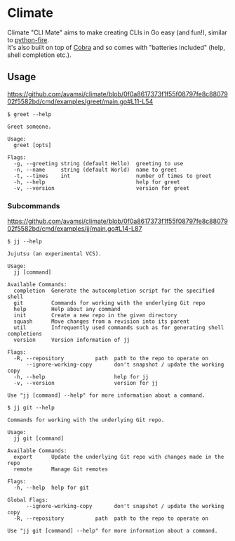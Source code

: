 # Climate

Climate "CLI Mate" aims to make creating CLIs in Go easy (and fun!), similar to
[python-fire](https://github.com/google/python-fire).  
It's also built on top of [Cobra](https://github.com/spf13/cobra) and so comes
with "batteries included" (help, shell completion etc.).

## Usage

https://github.com/avamsi/climate/blob/0f0a8617373f1f55f08797fe8c8807902f5582bd/cmd/examples/greet/main.go#L11-L54

```
$ greet --help

Greet someone.

Usage:
  greet [opts]

Flags:
  -g, --greeting string (default Hello)  greeting to use
  -n, --name     string (default World)  name to greet
  -t, --times    int                     number of times to greet
  -h, --help                             help for greet
  -v, --version                          version for greet
```

### Subcommands

https://github.com/avamsi/climate/blob/0f0a8617373f1f55f08797fe8c8807902f5582bd/cmd/examples/jj/main.go#L14-L87

```
$ jj --help

Jujutsu (an experimental VCS).

Usage:
  jj [command]

Available Commands:
  completion  Generate the autocompletion script for the specified shell
  git         Commands for working with the underlying Git repo
  help        Help about any command
  init        Create a new repo in the given directory
  squash      Move changes from a revision into its parent
  util        Infrequently used commands such as for generating shell completions
  version     Version information of jj

Flags:
  -R, --repository          path  path to the repo to operate on
      --ignore-working-copy       don't snapshot / update the working copy
  -h, --help                      help for jj
  -v, --version                   version for jj

Use "jj [command] --help" for more information about a command.
```

```
$ jj git --help

Commands for working with the underlying Git repo.

Usage:
  jj git [command]

Available Commands:
  export      Update the underlying Git repo with changes made in the repo
  remote      Manage Git remotes

Flags:
  -h, --help  help for git

Global Flags:
      --ignore-working-copy       don't snapshot / update the working copy
  -R, --repository          path  path to the repo to operate on

Use "jj git [command] --help" for more information about a command.
```
